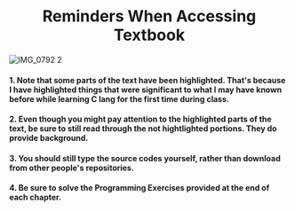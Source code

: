 # <h1 align="center"> Reminders When Accessing Textbook

![IMG_0792 2](https://user-images.githubusercontent.com/73013239/105322579-6ba0df00-5c0c-11eb-9a7a-b4449b0b7d45.GIF)

#### 1. Note that some parts of the text have been highlighted. That's because I have highlighted things that were significant to what I may have known before while learning C lang for the first time during class.
#### 2. Even though you might pay attention to the highlighted parts of the text, be sure to still read through the not hightlighted portions. They do provide background.
#### 3. You should still type the source codes yourself, rather than download from other people's repositories. 
#### 4. Be sure to solve the Programming Exercises provided at the end of each chapter. 
